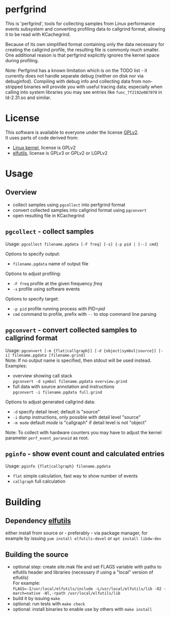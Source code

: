 # perfgrind

This is 'perfgrind', tools for collecting samples from Linux performance events
subsystem and converting profiling data to callgrind format, allowing it to be read with KCachegrind.

Because of its own simplified format containing only the data necessary for creating the callgrind profile, the resulting file is commonly much smaller.
One additional reason is that perfgrind explicitly ignores the kernel space during profiling.

Note: Perfgrind has a known limitation which is on the TODO list - it currently does not handle
separate debug (neither on disk nor via debuginfod). Compiling with debug info and collecting data
from non-stripped binaries will provide you with useful tracing data; especially when calling into
system libraries you may see entries like `func_7f2192e087070` in ld-2.31.so and similar.


# License

This software is available to everyone under the license [GPLv2](COPYING).  
It uses parts of code derived from:

- [Linux kernel](https://www.kernel.org), license is GPLv2
- [elfutils](https://sourceware.org/elfutils/),
  license is GPLv3 or GPLv2 or LGPLv2


# Usage

## Overview
- collect samples using `pgcollect` into perfgrind format
- convert collected samples into callgrind format using `pgconvert`
- open resulting file in KCachegrind

## `pgcollect` - collect samples
Usage: `pgcollect filename.pgdata [-F freq] [-s] {-p pid | [--] cmd}`

Options to specify output:
- `filename.pgdata` name of output file

Options to adjust profiling:
- `-F freq` profile at the given frequency _freq_
- `-s` profile using software events

Options to specify target:
- `-p pid` profile running process with PID=_pid_
- `cmd` command to profile, prefix with `--` to stop command line parsing

## `pgconvert` - convert collected samples to callgrind format
Usage: `pgconvert [-m {flat|callgraph}] [-d {object|symbol|source}] [-i] filename.pgdata [filename.grind]`  
Note: If no output name is specified, then stdout will be used instead.  
Examples:
- overview showing call stack  
  `pgconvert -d symbol filename.pgdata overview.grind`
- full data with source annotation and instructions  
  `pgconvert -i filename.pgdata full.grind`

Options to adjust generated callgrind data:
- `-d` specify detail level; default is "source"
- `-i` dump instructions, only possible with detail level "source"
- `-m mode` default _mode_ is "callgraph" if detail level is not "object"

Note: To collect with hardware counters you may have to adjust the kernel parameter
`perf_event_paranoid` as root.

## `pginfo` - show event count and calculated entries 
Usage: `pginfo {flat|callgraph} filename.pgdata`

- `flat` simple calculation, fast way to show number of events
- `callgraph` full calculation

# Building

## Dependency [elfutils](https://sourceware.org/elfutils/)
either install from source or - preferably - via package manager, for example by issuing `yum install elfutils-devel` or `apt install libdw-dev`

## Building the source
- optional step: create site.mak file and set FLAGS variable with paths to elfutils header and libraries (necessary if using a "local" version of elfutils)  
  For example:  
  `FLAGS=-I/usr/local/elfutils/include -L/usr/local/elfutils/lib -O2 -march=native -Wl,-rpath /usr/local/elfutils/lib`
- build it by issuing `make`
- optional: run tests with `make check`
- optional: install binaries to enable use by others with `make install`

